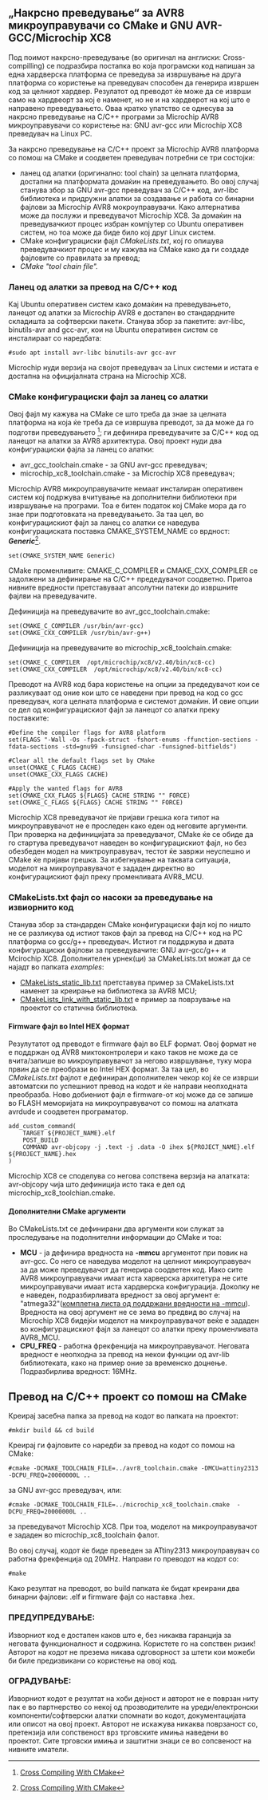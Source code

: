 ## „Накрсно преведување“ за AVR8 микроуправувачи со CMake и GNU AVR-GCC/Microchip XC8

Под поимот накрсно-преведување (во оригинал на англиски: Cross-compilling) се подразбира постапка во која програмски код напишан за една хардверска платформа се преведува за извршување на друга платформа со користење на преведувач способен да генерира извршен код за целниот хардвер. Резулатот од преводот ќе може да се изврши само на хардвеорт за кој е наменет, но не и на хардверот на кој што е направено преведувањето. Оваа кратко упатство се однесува за накрсно преведување на C/C++ програми за Microchip AVR8 микроуправувачи со користење на: GNU avr-gcc или Microchip XC8 преведувач на Linux PC.
    
За накрсно преведување на C/C++ проект за Microchip AVR8 платформа со помош на CMake и соодветен преведувач потребни се три состојки:
 - ланец од алатки (оригинално: tool chain) за целната платформа, достапни на платформата домаќин на преведувањето. Во овој случај станува збор за GNU avr-gcc преведувач за C/C++ код, avr-libc библиотека и придружни алатки за создавање и работа со бинарни фајлови за Microchip AVR8 мокроуправувачи. Како алтернатива може да послужи и преведувачот Microchip XC8. За домаќин на преведувачкиот процес избран компјутер со Ubuntu оперативен систем, но тоа може да биде било кој друг Linux систем.
 - CMake конфигурациски фајл *CMakeLists.txt*, кој го опишува преведувачкиот процес и му кажува на CMake како да ги создаде фајловите со правилата за превод;
 - *CMake "tool chain file".*

### Ланец од алатки за превод на C/C++ код

Кај Ubuntu оперативен систем како домаќин на преведувањето, ланецот од алатки за Microchip AVR8 e достапен во стандардните складишта за софтверски пакети. Станува збор за пакетите: avr-libc, binutils-avr and gcc-avr, кои на Ubuntu оперативен систем се инсталираат со наредбата:
```
#sudo apt install avr-libc binutils-avr gcc-avr
```
Microchip нуди верзија на својот преведувач за Linux системи и истата е достапна на официјалната страна на Microchip XC8.

### CMake конфигурациски фајл за ланец со алатки

Овој фајл му кажува на CMake сe што треба да знае за целната платформа на која ќе треба да се извршува преводот, за да може да го подготви преведувањето [^1]; ги дефинира преведувачите за C/C++ код од ланецот на алатки за AVR8 архитектура. 
Овој проект нуди два конфигурациски фајла за ланец со алатки:
 - avr_gcc_toolchain.cmake - за GNU avr-gcc преведувач;
 - microchip_xc8_toolchain.cmake - за Microchip XC8 преведувач;

Microchip AVR8 микроуправувачите немаат инсталиран оперативен систем кој подржува вчитување на дополнителни библиотеки при извршување на програми. Тоа е битен податок кој CMake мора да го знае при подготовката на преведувањето. За таа цел, во конфигурацискиот фајл за ланец со алатки се наведува конфигурациската поставка CMAKE_SYSTEM_NAME со врдност: **_Generic_**[^1]. 
```
set(CMAKE_SYSTEM_NAME Generic)
```
CMake променливите: CMAKE_C_COMPILER и CMAKE_CXX_COMPILER се задолжени за дефинирање на C/C++ предедувачот соодветно. Притоа нивните вредности претставуваат апсолутни патеки до извршните фајлви на преведувачите.

Дефиниција на преведувачите во avr_gcc_toolchain.cmake:
```
set(CMAKE_C_COMPILER /usr/bin/avr-gcc)
set(CMAKE_CXX_COMPILER /usr/bin/avr-g++)
```
Дефиниција на преведувачите во microchip_xc8_toolchain.cmake:
```
set(CMAKE_C_COMPILER  /opt/microchip/xc8/v2.40/bin/xc8-cc)
set(CMAKE_CXX_COMPILER  /opt/microchip/xc8/v2.40/bin/xc8-cc)
```

Преводот на AVR8 код бара користење на опции за предедувачот кои се разликуваат од оние кои што се наведени при превод на код со gcc преведувач, кога целната платформа е системот домаќин. И овие опции се дел од конфигурацискиот фајл за ланецот со алатки преку поставките:
```
#Define the compiler flags for AVR8 platform
set(FLAGS "-Wall -Os -fpack-struct -fshort-enums -ffunction-sections -fdata-sections -std=gnu99 -funsigned-char -funsigned-bitfields")

#Clear all the default flags set by CMake
unset(CMAKE_C_FLAGS CACHE)
unset(CMAKE_CXX_FLAGS CACHE)

#Apply the wanted flags for AVR8
set(CMAKE_CXX_FLAGS ${FLAGS} CACHE STRING "" FORCE)
set(CMAKE_C_FLAGS ${FLAGS} CACHE STRING "" FORCE)
```
Microchip XC8 преведувачот ќе пријави грешка кога типот на микроуправувачот не е проследен како еден од неговите аргументи. При проверка на дефиницијата за преведувачот, CMake ќе се обиде да го стартува преведувачот наведен во конфигурацискиот фајл, но без обезбеден модел на миктроуправувач, тестот ќе завржи неуспешно и CMake ќе пријави грешка. За избегнување на таквата ситуација, моделот на микроуправувачот е зададен директно во конфигурацискиот фајл преку променливата AVR8_MCU.

### CMakeLists.txt фајл со насоки за преведување на извиорнито код

Станува збор за стандарден CMake конфигурациски фајл кој по ништо не се разликува од истиот таков фајл за превод на C/C++ код на PC платформа со gcc/g++ преведувач. Истиот ги поддржува и двата конфигурациски фајлови за преведувачите: GNU avr-gcc/g++ и Mcirochip XC8.
Дополнителен урнек(ци) за CMakeLists.txt можат да се најадт во папката _examples_:
- [CMakeLists_static_lib.txt](examples/CMakeLists_static_lib.txt) претставува пример за CMakeLists.txt наменет за креирање на библиотека за AVR8 MCU;
- [CMakeLists_link_with_static_lib.txt](examples/CMakeLists_link_with_static_lib.txt) е пример за поврзување на проектот со статична библиотека.

#### Firmware фајл во Intel HEX формат

Резулутатот од преводот е firmware фајл во ELF формат. Овој формат не е поддржан од AVR8 миктоконтролери и како таков не може да се вчита/запише во микроуправувачот за негово извршување, туку мора првин да се преобрази во Intel HEX формат. За таа цел, во _CMakeLists.txt_ фајлот е дефиниран дополнителен чекор кој ќе се изврши автоматски по успешниот превод на кодот и ќе направи неопходната преобразба. Ново добиениот фајл е firmware-от кој може да се запише во FLASH меморијата на микроуправувачот со помош на алатката avrdude и соодветен програматор.
```
add_custom_command(
    TARGET ${PROJECT_NAME}.elf
    POST_BUILD
    COMMAND avr-objcopy -j .text -j .data -O ihex ${PROJECT_NAME}.elf ${PROJECT_NAME}.hex 
)
```
Microchip XC8 се споделува со негова сопствена верзија на алатката: avr-objcopy чија што дефиниција исто така е дел од microchip_xc8_toolchian.cmake.

#### Дополнителни CMake аргументи 

Во CMakeLists.txt се дефинирани два аргументи кои служат за проследување на подолнителни информации до CMake и тоа:
 - __MCU__ - ја дефинира вредноста на __-mmcu__ аргументот при повик на avr-gcc. Со него се наведува моделот на целниот микроуправувач за да може преведувачот да генерира соодветен код. Иако сите AVR8 микроуправувачи имаат иста харверска архитетура не сите микроуправувачи имаат иста хардверска конфигурација. Доколку не е наведен, подразбирливата вредност за овој аргумент е: "atmega32"([комплетна листа од поддржани вредности на -mmcu](https://onlinedocs.microchip.com/pr/GUID-317042D4-BCCE-4065-BB05-AC4312DBC2C4-en-US-2/index.html)).
 Вредноста на овој аргумент не се зема во предвид во случај на Microchip XC8 бидејќи моделот на микроуправувачот веќе е зададен во конфигурацискиот фајл за ланецот со алатки преку променливата AVR8_MCU.
 - __CPU_FREQ__ - работна фрекфенција на микроуправувачот. Неговата вредност е неопходна за превод на некои функции од avr-lib библиотеката, како на пример оние за временско доцнење. Подразбирлива вредност: 16MHz.
  
## Превод на C/C++ проект со помош на CMake

Креирај засебна папка за превод на кодот во папката на проектот:
```
#mkdir build && cd build
```
Креирај ги фајловите со наредби за превод на кодот со помош на CMake:
```
#cmake -DCMAKE_TOOLCHAIN_FILE=../avr8_toolchain.cmake -DMCU=attiny2313 -DCPU_FREQ=20000000L ..
```
за GNU avr-gcc преведувач, или:
```
#cmake -DCMAKE_TOOLCHAIN_FILE=../microchip_xc8_toolchain.cmake  -DCPU_FREQ=20000000L ..
```
за преведувачот Microchip XC8. При тоа, моделот на микроуправувачот е зададен во microchip_xc8_toolchain фалот.

Во овој случај, кодот ќе биде преведен за ATtiny2313 микроуправувач со работна фрекфенција од 20МHz. Направи го преводот на кодот со:
```
#make
```
Како резултат на преводот, во build папката ќе бидат креирани два бинарни фајлови: .elf и firmware фајл со наставка .hex.

### ПРЕДУПРЕДУВАЊЕ:
Изворниот код е достапен каков што е, без никаква гаранција за неговата функционалност и содржина. Користете го на сопствен ризик!
Авторот на кодот не презема никава одговорност за штети кои можеби би биле предизвикани со користење на овој код.

### ОГРАДУВАЊЕ: 
Изворниот кодот е резултат на хоби дејност и авторот не е поврзан ниту пак е во партнерство со некој од прозводителите на уреди/електронски компоненти/софтверски алатки спомнати во кодот, документацијата или описот на овој проект. Авторот не искажува никаква поврзаност со, претензија или сопственост врз трговските имиња наведени во проектот. Сите трговски имиња и заштитни знаци се во сопсвеност на нивните иматели.


[^1]: [Cross Compiling With CMake](https://cmake.org/cmake/help/book/mastering-cmake/chapter/Cross%20Compiling%20With%20CMake.html)
